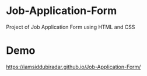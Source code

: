 # Job-Application-Form
Project of Job Application Form using HTML and CSS
# Demo
https://iamsiddubiradar.github.io/Job-Application-Form/
